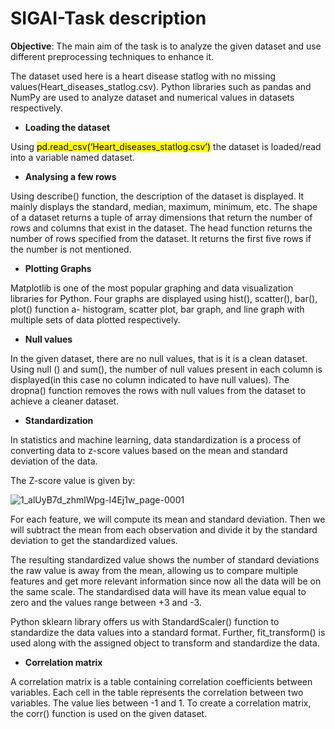 # SIGAI-Task description
**Objective**:
The main aim of the task is to analyze the given dataset and use different preprocessing techniques to enhance it.

The dataset used here is a heart disease statlog with no missing values(Heart_diseases_statlog.csv).
Python libraries such as pandas and NumPy are used to analyze dataset and numerical values in datasets respectively.

* **Loading the dataset**
  
Using <mark>pd.read_csv(‘Heart_diseases_statlog.csv’)</mark> the dataset is loaded/read into a variable named dataset.

* **Analysing a few rows**
  
Using describe() function, the description of the dataset is displayed. It mainly displays the standard, median, maximum, minimum, etc.
The shape of a dataset returns a tuple of array dimensions that return the number of rows and columns that exist in the dataset.
The head function returns the number of rows specified from the dataset. It returns the first five rows if the number is not mentioned.

* **Plotting Graphs**
  
Matplotlib is one of the most popular graphing and data visualization libraries for Python.
Four graphs are displayed using hist(), scatter(), bar(), plot() function a- histogram, scatter plot, bar graph, and line graph with multiple sets of data plotted respectively.

* **Null values**
  
In the given dataset, there are no null values, that is it is a clean dataset.
Using null () and sum(), the number of null values present in each column is displayed(in this case no column indicated to have null values).
The dropna() function removes the rows with null values from the dataset to achieve a cleaner dataset.

* **Standardization**
  
In statistics and machine learning, data standardization is a process of converting data to z-score values based on the mean and standard deviation of the data.

The Z-score value is given by:

![1_alUyB7d_zhmlWpg-I4Ej1w_page-0001](https://github.com/nithya1820/SIGAI/assets/87033385/706305df-e3a7-4b55-a1a4-abb78eb8f7d9)


For each feature, we will compute its mean and standard deviation. Then we will subtract the mean from each observation and divide it by the standard deviation to get the standardized values.

The resulting standardized value shows the number of standard deviations the raw value is away from the mean, allowing us to compare multiple features and get more relevant information since now all the data will be on the same scale.
The standardised data will have its mean value equal to zero and the values range between +3 and -3.

Python sklearn library offers us with StandardScaler() function to standardize the data values into a standard format. Further, fit_transform() is used along with the assigned object to transform and standardize the data.

* **Correlation matrix**
  
A correlation matrix is a table containing correlation coefficients between variables. Each cell in the table represents the correlation between two variables. The value lies between -1 and 1.
To create a correlation matrix, the corr() function is used on the given dataset.
